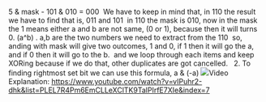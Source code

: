 5 & mask  - 101 & 010 = 000
​
We have to keep in mind that,
in 110 the result we have to find that is, 011 and 101
​
in 110 the mask is 010, now in the mask the 1 means either a and b are not same, (0 or 1), because then it will turns 0. (a^b) .
a,b are the two numbers we need to extract from the 110
​
so, anding with mask will give two outcomes, 1 and 0,
if 1 then it will go the a, and if 0 then it will go to the b.
​
and we loop through each items and keep XORing because if we do that, other duplicates are got cancelled.
​
​
2. To finding rightmost set bit we can use this formula, a & (-a)
![](https://github.com/Meshkat-Shadik/FlutterTextFieldDropDown/assets/31488481/563e47e3-94c2-4594-bd29-94c84f7e84bf)
​
​
Video Explanation:
https://www.youtube.com/watch?v=vIPuhr2-dhk&list=PLEL7R4Pm6EmCLLeXClTK9TalPIrfE7XIe&index=7
​
​
​
​
​
​
​
​
​
​